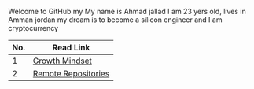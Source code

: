 Welcome to GitHub my My name is Ahmad jallad I am 23 yers old, lives in Amman jordan my dream is to become a silicon engineer and I am cryptocurrency

|No. | Read Link|
|----|----------|
1 | [Growth Mindset](https://ahmadjlallad.github.io/reading-notes/growth%20mindset)
2 | [Remote Repositories](https://ahmadjlallad.github.io/reading-notes/Read:02%20-Revisions%20and%20the%20Cloud)

